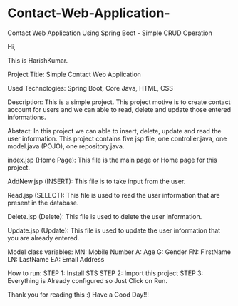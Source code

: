 # Contact-Web-Application-
Contact Web Application Using Spring Boot - Simple CRUD Operation


Hi,

This is HarishKumar.

Project Title: 
Simple Contact Web Application 

Used Technologies: 
Spring Boot, Core Java, HTML, CSS

Description:
This is a simple project. This project motive is to create contact account for users and we can able to read, delete and update those entered informations.

Abstact:
In this project we can able to insert, delete, update and read the user information. This project contains five jsp file, one controller.java, one model.java (POJO), one repository.java.

index.jsp (Home Page):
This file is the main page or Home page for this project.

AddNew.jsp (INSERT):
This file is to take input from the user.

Read.jsp (SELECT):
This file is used to read the user information that are present in the database.

Delete.jsp (Delete):
This file is used to delete the user information.

Update.jsp (Update):
This file is used to update the user information that you are already entered.

Model class variables:
MN: Mobile Number
A: Age
G: Gender
FN: FirstName
LN: LastName
EA: Email Address

How to run:
STEP 1: Install STS
STEP 2: Import this project
STEP 3: Everything is Already configured so Just Click on Run.


Thank you for reading this :)
Have a Good Day!!!
